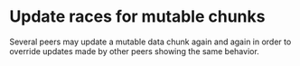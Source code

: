 # Update races for mutable chunks

Several peers may update a mutable data chunk again and again in order to override updates
made by other peers showing the same behavior.